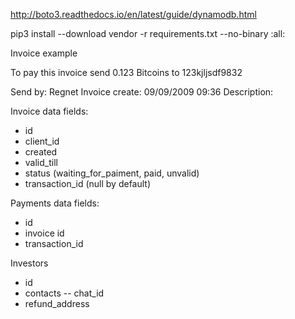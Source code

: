http://boto3.readthedocs.io/en/latest/guide/dynamodb.html

pip3 install --download vendor -r requirements.txt --no-binary :all:

Invoice example


To pay this invoice send 0.123 Bitcoins to 123kjljsdf9832

Send by: Regnet
Invoice create: 09/09/2009 09:36
Description:

Invoice data fields:

- id
- client_id
- created
- valid_till
- status (waiting_for_paiment, paid, unvalid)
- transaction_id (null by default)

Payments data fields:

- id
- invoice id
- transaction_id

Investors

- id
- contacts
-- chat_id
- refund_address
